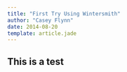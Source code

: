 ```yaml
---
title: "First Try Using Wintersmith"
author: "Casey Flynn"
date: 2014-08-20
template: article.jade
---
```


This is a test
--------------


